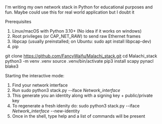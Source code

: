 I'm writing my own network stack in Python for educational purposes and fun. Maybe could use this for real world application but I doubt it

Prerequisites
1) Linux/macOS with Python 3.10+ (No idea if it works on windows)
2) Root privileges (or CAP_NET_RAW) to send raw Ethernet frames
3) libpcap (usually preinstalled; on Ubuntu: sudo apt install libpcap-dev)
4) pip

git clone https://github.com/FancyWaifu/Malachi_stack.git
cd Malachi_stack
python3 -m venv .venv
source .venv/bin/activate
pip3 install scapy pynacl blake3

Starting the interactive mode:
1) Find your network interface
2) Run sudo python3 stack.py --iface *Network_interface*
3) This generate you an identity along with a signing key + public/private key
4) To regenerate a fresh idenity do: sudo python3 stack.py --iface *Network_interface* --new-identity
5) Once in the shell, type help and a list of commands will be present
